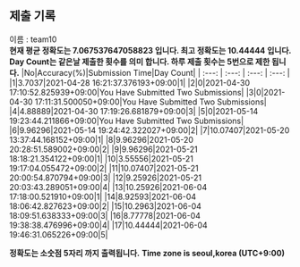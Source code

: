 


  
## 제출 기록  
이름 : team10  
**현재 평균 정확도는 7.067537647058823 입니다. 최고 정확도는 10.44444 입니다.**  
**Day Count는 같은날 제출한 횟수를 의미 합니다. 하루 제출 횟수는 5번으로 제한 됩니다.**
|No|Accuracy(%)|Submission Time|Day Count|
| :---: | :---: | :---: | :---: |
|1|3.7037|2021-04-28 16:21:37.376193+09:00|1|
|2|0|2021-04-30 17:10:52.825939+09:00|You Have Submitted Two Submissions|
|3|0|2021-04-30 17:11:31.500050+09:00|You Have Submitted Two Submissions|
|4|4.88889|2021-04-30 17:19:26.681879+09:00|3|
|5|0|2021-05-14 19:23:44.211866+09:00|You Have Submitted Two Submissions|
|6|9.96296|2021-05-14 19:24:42.322027+09:00|2|
|7|10.07407|2021-05-20 13:37:44.168152+09:00|1|
|8|9.96296|2021-05-20 20:28:51.589002+09:00|2|
|9|9.96296|2021-05-21 18:18:21.354122+09:00|1|
|10|3.55556|2021-05-21 19:17:04.055472+09:00|2|
|11|10.07407|2021-05-21 20:00:54.870794+09:00|3|
|12|9.25926|2021-05-21 20:03:43.289051+09:00|4|
|13|10.25926|2021-06-04 17:18:00.521910+09:00|1|
|14|8.92593|2021-06-04 18:06:42.827623+09:00|2|
|15|10.2963|2021-06-04 18:09:51.638333+09:00|3|
|16|8.77778|2021-06-04 19:38:38.476996+09:00|4|
|17|10.44444|2021-06-04 19:46:31.065226+09:00|5|


**정확도는 소숫점 5자리 까지 출력됩니다.**
**Time zone is seoul,korea (UTC+9:00)**

